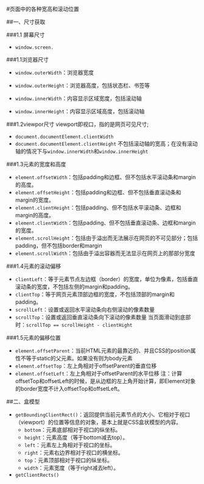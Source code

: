 #页面中的各种宽高和滚动位置

##一、尺寸获取

###1.1 屏幕尺寸
+ `window.screen.`

###1.1浏览器尺寸
+ `window.outerWidth`：浏览器宽度
+ `window.outerHeight`：浏览器高度，包括状态栏、书签等

+ `window.innerWidth`：内容显示区域宽度，包括滚动轴
+ `window.innerHeight`：内容显示区域高度，包括滚动轴

###1.2viewpor尺寸
viewport即视口，指的是网页可见尺寸;

+ `document.documentElement.clientWidth`
+ `document.documentElement.clientHeight`
不包括滚动轴的宽高；在没有滚动轴的情况下与`window.innerWidth`和`window.innerHeight`

###1.3元素的宽度和高度
+ `element.offsetWidth`：包括padding和边框、但不包括水平滚动条和margin的高度。
+ `element.offsetHeight`：包括padding和边框、但不包括垂直滚动条和margin的宽度。
+ `element.clientHeight`：包括padding、但不包括水平滚动条、边框和margin的高度。
+ `element.clientWidth`：包括padding、但不包括垂直滚动条、边框和margin的宽度。
+ `element.scrollHeight`：包括由于溢出而无法展示在网页的不可见部分；包括padding，但不包括border和margin
+ `element.scrollWidth`：包括由于溢出容器而无法显示在网页上的那部分宽度

###1.4元素的滚动偏移
+ `clientLeft`：等于元素节点左边框（border）的宽度，单位为像素，包括垂直滚动条的宽度，不包括左侧的margin和padding。
+ `clientTop`：等于网页元素顶部边框的宽度，不包括顶部的margin和padding。
+ `scrollLeft`：设置或返回水平滚动条向右侧滚动的像素数量
+ `scrollTop`：设置或返回垂直滚动条向下滚动的像素数量
当页面滑动到底部时：`scrollTop == scrollHeight - clientHight`

###1.5元素的偏移位置
+ `element.offsetParent`：当前HTML元素的最靠近的、并且CSS的position属性不等于static的父元素。如果没有则为body元素
+ `element.offsetTop`：左上角相对于offsetParent的垂直位移
+ `element.offsetLeft`：左上角相对于offsetParent的水平位移
注：计算offsetTop和offsetLeft的时候，是从边框的左上角开始计算，即Element对象的border宽度不计入offsetTop和offsetLeft。


##二、盒模型
+ `getBoundingClientRect()`：返回提供当前元素节点的大小、它相对于视口（viewport）的位置等信息的对象，基本上就是CSS盒状模型的内容。
	* `bottom`：元素底部相对于视口的纵坐标。
	* `height`：元素高度（等于bottom减去top）。
	* `left`：元素左上角相对于视口的坐标。
	* `right`：元素右边界相对于视口的横坐标。
	* `top`：元素顶部相对于视口的纵坐标。
	* `width`：元素宽度（等于right减去left）。
+ `getClientRects()`